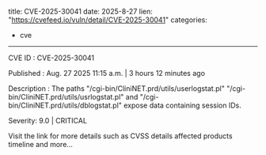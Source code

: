 
title: CVE-2025-30041
date: 2025-8-27
lien: "https://cvefeed.io/vuln/detail/CVE-2025-30041"
categories:
  - cve
---

CVE ID : CVE-2025-30041

Published :  Aug. 27
2025
11:15 a.m. | 3 hours
12 minutes ago

Description : The paths "/cgi-bin/CliniNET.prd/utils/userlogstat.pl"
"/cgi-bin/CliniNET.prd/utils/usrlogstat.pl"
and "/cgi-bin/CliniNET.prd/utils/dblogstat.pl" expose data containing session IDs.

Severity: 9.0 | CRITICAL

Visit the link for more details
such as CVSS details
affected products
timeline
and more...

